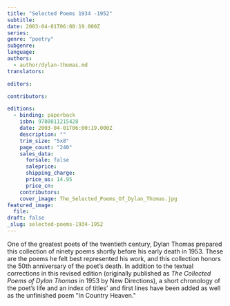 ```yaml
---
title: "Selected Poems 1934 -1952"
subtitle:
date: 2003-04-01T06:00:19.000Z
series:
genre: "poetry"
subgenre:
language:
authors:
  - author/dylan-thomas.md
translators:

editors:

contributors:

editions:
  - binding: paperback
    isbn: 9780811215428
    date: 2003-04-01T06:00:19.000Z
    description: ""
    trim_size: "5x8"
    page_count: "240"
    sales_data:
      forsale: false
      saleprice:
      shipping_charge:
      price_us: 14.95
      price_cn:
    contributors:
    cover_image: The_Selected_Poems_Of_Dylan_Thomas.jpg
featured_image:
  file:
draft: false
_slug: selected-poems-1934-1952
---
```


One of the greatest poets of the twentieth century, Dylan Thomas prepared this collection of ninety poems shortly before his early death in 1953. These are the poems he felt best represented his work, and this collection honors the 50th anniversary of the poet’s death. In addition to the textual corrections in this revised edition (originally published as _The Collected Poems of Dylan Thomas_ in 1953 by New Directions), a short chronology of the poet’s life and an index of titles’ and first lines have been added as well as the unfinished poem "In Country Heaven."

